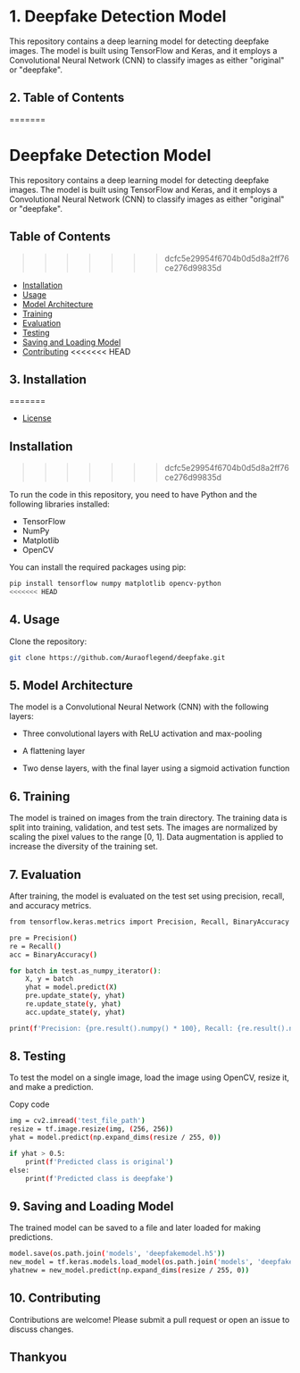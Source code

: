 
# 1.  Deepfake Detection Model
This repository contains a deep learning model for detecting deepfake images. The model is built using TensorFlow and Keras, and it employs a Convolutional Neural Network (CNN) to classify images as either "original" or "deepfake". 

## 2. Table of Contents
=======
# Deepfake Detection Model

This repository contains a deep learning model for detecting deepfake images. The model is built using TensorFlow and Keras, and it employs a Convolutional Neural Network (CNN) to classify images as either "original" or "deepfake". 

## Table of Contents
>>>>>>> dcfc5e29954f6704b0d5d8a2ff76ce276d99835d

- [Installation](#installation)
- [Usage](#usage)
- [Model Architecture](#model-architecture)
- [Training](#training)
- [Evaluation](#evaluation)
- [Testing](#testing)
- [Saving and Loading Model](#saving-and-loading-model)
- [Contributing](#contributing)
<<<<<<< HEAD


## 3. Installation
=======
- [License](#license)

## Installation
>>>>>>> dcfc5e29954f6704b0d5d8a2ff76ce276d99835d

To run the code in this repository, you need to have Python and the following libraries installed:

- TensorFlow
- NumPy
- Matplotlib
- OpenCV

You can install the required packages using pip:

```bash
pip install tensorflow numpy matplotlib opencv-python
<<<<<<< HEAD
```

## 4. Usage
Clone the repository:
```bash
git clone https://github.com/Auraoflegend/deepfake.git

```
## 5. Model Architecture
The model is a Convolutional Neural Network (CNN) with the following layers:

- Three convolutional layers with ReLU activation and max-pooling
- A flattening layer

- Two dense layers, with the final layer using a sigmoid activation function

## 6. Training
The model is trained on images from the train directory. The training data is split into training, validation, and test sets. The images are normalized by scaling the pixel values to the range [0, 1]. Data augmentation is applied to increase the diversity of the training set.

## 7. Evaluation
After training, the model is evaluated on the test set using precision, recall, and accuracy metrics.

```bash
from tensorflow.keras.metrics import Precision, Recall, BinaryAccuracy

pre = Precision()
re = Recall()
acc = BinaryAccuracy()

for batch in test.as_numpy_iterator():
    X, y = batch
    yhat = model.predict(X)
    pre.update_state(y, yhat)
    re.update_state(y, yhat)
    acc.update_state(y, yhat)

print(f'Precision: {pre.result().numpy() * 100}, Recall: {re.result().numpy() * 100}, Accuracy: {acc.result().numpy() * 100}')

```

## 8. Testing
To test the model on a single image, load the image using OpenCV, resize it, and make a prediction.



Copy code

```bash import cv2
img = cv2.imread('test_file_path')
resize = tf.image.resize(img, (256, 256))
yhat = model.predict(np.expand_dims(resize / 255, 0))

if yhat > 0.5:
    print(f'Predicted class is original')
else:
    print(f'Predicted class is deepfake')

```

## 9. Saving and Loading Model
The trained model can be saved to a file and later loaded for making predictions.

```bash
model.save(os.path.join('models', 'deepfakemodel.h5'))
new_model = tf.keras.models.load_model(os.path.join('models', 'deepfakemodel.h5'))
yhatnew = new_model.predict(np.expand_dims(resize / 255, 0))

```

## 10. Contributing
Contributions are welcome! Please submit a pull request or open an issue to discuss changes.

## Thankyou

